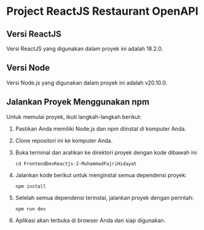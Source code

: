 # Project ReactJS Restaurant OpenAPI

## Versi ReactJS
Versi ReactJS yang digunakan dalam proyek ini adalah 18.2.0.

## Versi Node
Versi Node.js yang digunakan dalam proyek ini adalah v20.10.0.

## Jalankan Proyek Menggunakan npm
Untuk memulai proyek, ikuti langkah-langkah berikut:

1. Pastikan Anda memiliki Node.js dan npm diinstal di komputer Anda.
   
2. Clone repositori ini ke komputer Anda.
   
3. Buka terminal dan arahkan ke direktori proyek dengan kode dibawah ini

   ```
   cd FrontendDevReactjs-2-MuhammadFajriHidayat
   ```
   
4. Jalankan kode berikut untuk menginstal semua dependensi proyek:
   
   ```
   npm install
   ```
   
5. Setelah semua dependensi terinstal, jalankan proyek dengan perintah:
   
   ```
   npm run dev
   ```
   
6. Aplikasi akan terbuka di browser Anda dan siap digunakan.

